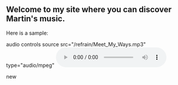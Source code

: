 
## Welcome to my site where you can discover Martin's music.
Here is a sample:

audio controls
  source src="/refrain/Meet_My_Ways.mp3" type="audio/mpeg"
  <audio src="https://rawgit.com/brodmart/refrain/Meet_My_Ways.mp3" controls />
Your browser does not support the audio element.
audio

new
